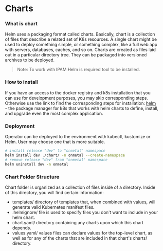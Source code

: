 # Charts 

### What is chart
Helm uses a packaging format called charts. Basically,  chart is a collection of files that describe a related set of K8s resources. A single chart might be used to deploy something simple,  or something complex, like a full web app with servers, databases, caches, and so on.
Charts are created as files laid out in a particular directory tree. They can be packaged into versioned archives to be deployed.

> Note: To work with IPAM Helm is required tool to be installed. 

### How to install 
If you have an access to the docker registry and k8s installation that you can use for development purposes, you may skip corresponding steps.
Otherwise use the link to find the corresponding steps for installation: 
[helm](https://helm.sh/) - the package manager for k8s that works with helm charts to define, install, and upgrade even the most complex application.

### Deployment

Operator can be deployed to the environment with kubectl, kustomize or Helm. User may choose one that is more suitable.

```sh
# install release "dev" to "onmetal" namespace
helm install dev ./chart/ -n onmetal --create-namespace
# remove release "dev" from "onmetal" namespace
helm uninstall dev -n onmetal
```

### Chart Folder Structure 
Chart folder  is organized as a collection of files inside of a directory. Inside of this directory, you will find certain information: 

- templates/    directory of templates that, when combined with values, will generate valid Kubernetes manifest files.
- .helmignore/   file is used to specify files you don't want to include in your helm chart.
- chart.yaml/  directory containing any charts upon which this chart depends.
- values.yaml/ values files can declare values for the top-level chart, as well as for any of the charts that are included in that chart's charts/ directory.














  
  